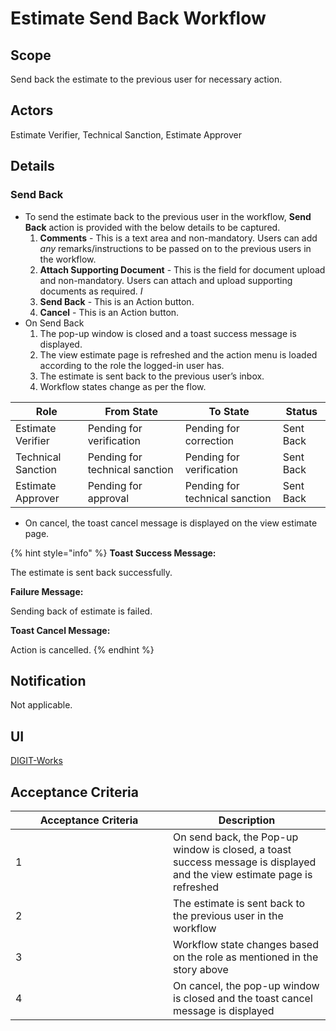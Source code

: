 # Estimate Send Back Workflow

## **Scope**

Send back the estimate to the previous user for necessary action.

## **Actors**

Estimate Verifier, Technical Sanction, Estimate Approver

## **Details**

### **Send Back**

* To send the estimate back to the previous user in the workflow, **Send Back** action is provided with the below details to be captured.
  1. **Comments** - This is a text area and non-mandatory. Users can add _any_ remarks/instructions to be passed on to the previous users in the workflow.
  2. **Attach Supporting Document** - This is the field for document upload and non-mandatory. Users can attach and upload supporting documents as required.  _I_
  3. **Send Back** - This is an Action button.
  4. **Cancel** - This is an Action button.
* On Send Back
  1. The pop-up window is closed and a toast success message is displayed.
  2. The view estimate page is refreshed and the action menu is loaded according to the role the logged-in user has.
  3. The estimate is sent back to the previous user’s inbox.
  4. Workflow states change as per the flow.

| Role               | From State                     | To State                       | Status    |
| ------------------ | ------------------------------ | ------------------------------ | --------- |
| Estimate Verifier  | Pending for verification       | Pending for correction         | Sent Back |
| Technical Sanction | Pending for technical sanction | Pending for verification       | Sent Back |
| Estimate Approver  | Pending for approval           | Pending for technical sanction | Sent Back |

* On cancel, the toast cancel message is displayed on the view estimate page.

{% hint style="info" %}
**Toast Success Message:**

The estimate is sent back successfully.

**Failure Message:**

Sending back of estimate is failed.

**Toast Cancel Message:**

Action is cancelled.
{% endhint %}

## **Notification**

Not applicable.

## **UI**

[<img src="https://static.figma.com/uploads/b6df2735e4cb368306acf5480b50f96e69f96099" alt="" data-size="line">DIGIT-Works](https://www.figma.com/file/M2P3O9WlKtxuLCjQKxLLDg/DIGIT-Works?node-id=2014%3A30534\&t=vPbLKm950fDLjage-4)

## **Acceptance Criteria**

<table><thead><tr><th width="236">Acceptance Criteria</th><th>Description</th></tr></thead><tbody><tr><td>1</td><td>On send back, the Pop-up window is closed, a toast success message is displayed and the view estimate page is refreshed</td></tr><tr><td>2</td><td>The estimate is sent back to the previous user in the workflow</td></tr><tr><td>3</td><td>Workflow state changes based on the role as mentioned in the story above</td></tr><tr><td>4</td><td>On cancel, the pop-up window is closed and the toast cancel message is displayed</td></tr></tbody></table>

